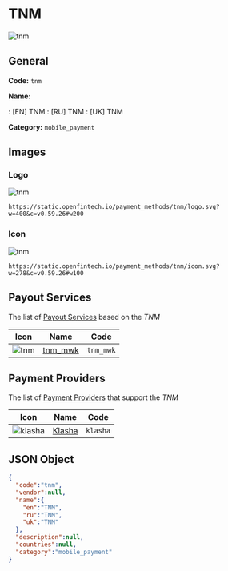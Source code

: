 
# TNM 
![tnm](https://static.openfintech.io/payment_methods/tnm/logo.svg?w=400&c=v0.59.26#w200)  

## General 
**Code:** `tnm` 
 
**Name:** 
 
:	[EN] TNM 
:	[RU] TNM 
:	[UK] TNM 
 
**Category:** `mobile_payment` 
 

## Images 

### Logo 
![tnm](https://static.openfintech.io/payment_methods/tnm/logo.svg?w=400&c=v0.59.26#w200)  

```
https://static.openfintech.io/payment_methods/tnm/logo.svg?w=400&c=v0.59.26#w200
```  

### Icon 
![tnm](https://static.openfintech.io/payment_methods/tnm/icon.svg?w=278&c=v0.59.26#w100)  

```
https://static.openfintech.io/payment_methods/tnm/icon.svg?w=278&c=v0.59.26#w100
```  

## Payout Services 
 
The list of [Payout Services](/payout-services/) based on the _TNM_ 

|Icon|Name|Code| 
|:---:|:---:|:---:| 
|![tnm](https://static.openfintech.io/payout_methods/tnm/icon.svg?w=278&c=v0.59.26#w40) |[tnm_mwk](/payout-services/tnm_mwk/)|`tnm_mwk`| 
 

## Payment Providers 
 
The list of [Payment Providers](/payment-providers/) that support the _TNM_ 

|Icon|Name|Code| 
|:---:|:---:|:---:| 
|![klasha](https://static.openfintech.io/payment_providers/klasha/icon.png?w=278&c=v0.59.26#w100) |[Klasha](/payment-providers/klasha/)|`klasha`| 
 

## JSON Object 

```json
{
  "code":"tnm",
  "vendor":null,
  "name":{
    "en":"TNM",
    "ru":"TNM",
    "uk":"TNM"
  },
  "description":null,
  "countries":null,
  "category":"mobile_payment"
}
```  

